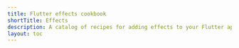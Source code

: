 ```yaml
---
title: Flutter effects cookbook
shortTitle: Effects
description: A catalog of recipes for adding effects to your Flutter app.
layout: toc
---
```

